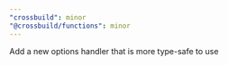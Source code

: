 ```yaml
---
"crossbuild": minor
"@crossbuild/functions": minor
---
```


Add a new options handler that is more type-safe to use
